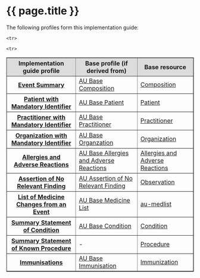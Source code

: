# {{ page.title }}
The following profiles form this implementation guide:

<table border="1">
  <tr bgcolor="#DCDCDC">
    <th>Implementation guide profile</th>
    <th>Base profile (if derived from) </th>
    <th>Base resource</th>
  </tr>
 
   <tr>
   <th><a href="StructureDefinition-composition-es-1.html">Event Summary</a></th>
    <td><a href="https://build.fhir.org/ig/hl7au/au-fhir-base/StructureDefinition-au-composition.html">AU Base Composition</a></td>
    <td><a href="http://hl7.org/fhir/STU3/composition.html">Composition</a></td>
  </tr>  

  <tr>
   <th><a href="StructureDefinition-patient-ident-1.html">Patient with Mandatory Identifier</a></th>
    <td><a href="https://build.fhir.org/ig/hl7au/au-fhir-base/StructureDefinition-au-patient.html">AU Base Patient</a></td>
    <td><a href="http://hl7.org/fhir/STU3/patient.html">Patient</a></td>
  </tr>
    
  <tr>
   <th><a href="StructureDefinition-practitioner-ident-1.html">Practitioner with Mandatory Identifier</a></th>
    <td><a href="https://build.fhir.org/ig/hl7au/au-fhir-base/StructureDefinition-au-practitioner.html">AU Base Practitioner</a></td>
    <td><a href="http://hl7.org/fhir/STU3/encounter.html">Practitioner</a></td>
  </tr>

  <tr>
   <th><a href="StructureDefinition-organization-ident-1.html">Organization with Mandatory Identifier</a></th>
    <td><a href="https://build.fhir.org/ig/hl7au/au-fhir-base/StructureDefinition-au-organization.html">AU Base Organzation</a></td>
    <td><a href="http://hl7.org/fhir/STU3/organization.html">Organization</a></td>
  </tr>
  
    <tr>
   <th><a href="StructureDefinition-allergyintolerance-summary-1.html">Allergies and Adverse Reactions</a></th>
    <td><a href="https://build.fhir.org/ig/hl7au/au-fhir-base/StructureDefinition-au-allergyintolerance.html">AU Base Allergies and Adverse Reactions</a></td>
    <td><a href="http://hl7.org/fhir/STU3/allergyintolerance.html">Allergies and Adverse Reactions</a></td>
  </tr>

 <tr>
   <th><a href="StructureDefinition-observation-norelevantfinding-1.html">Assertion of No Relevant Finding</a></th>
    <td><a href="https://build.fhir.org/ig/hl7au/au-fhir-base/StructureDefinition-au-norelevantfinding.html">AU Assertion of No Relevant Finding</a></td>
    <td><a href="http://hl7.org/fhir/STU3/observation.html">Observation</a></td>
  </tr>

   <tr>
   <th><a href="StructureDefinition-list-medseventchanges-1.html">List of Medicine Changes from an Event</a></th>
    <td><a href="https://build.fhir.org/ig/hl7au/au-fhir-base/StructureDefinition-list-medseventchanges-1.html">AU Base Medicine List</a></td>
    <td><a href="http://hl7.org/fhir/STU3/medicationstatement.html">au-medlist</a></td>
  </tr>

  <tr>
   <th><a href="StructureDefinition-condition-summary-1.html">Summary Statement of Condition</a></th>
    <td><a href="http://build.fhir.org/ig/hl7au/au-fhir-base/StructureDefinition-au-condition.html">AU Base Condition</a></td>
    <td><a href="http://hl7.org/fhir/STU3/condition.html">Condition</a></td>
  </tr>

<tr>
   <th><a href="StructureDefinition-procedure-summary-1.html">Summary Statement of Known Procedure</a></th>
    <td>- </td>
    <td><a href="http://hl7.org/fhir/STU3/procedure.html">Procedure</a></td>
  </tr> 

    <tr>
   <th><a href="StructureDefinition-immunization-summary-1.html">Immunisations</a></th>
    <td><a href="https://build.fhir.org/ig/hl7au/au-fhir-base/StructureDefinition-au-immunisation.html">AU Base Immunisation</a></td>
    <td><a href="http://hl7.org/fhir/STU3/immunization.html">Immunization</a></td>
  </tr> 
</table>



